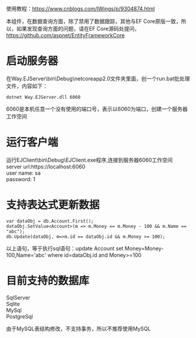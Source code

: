 ﻿使用教程：https://www.cnblogs.com/IWings/p/9304874.html  

本组件，在数据查询方面，除了禁用了数据跟踪，其他与EF Core原版一致，所以，如果发现查询方面的问题，请在EF Core源码处提问，https://github.com/aspnet/EntityFrameworkCore  


# 启动服务器

在Way.EJServer\bin\Debug\netcoreapp2.0文件夹里面，创一个run.bat批处理文件，内容如下：

```code
dotnet Way.EJServer.dll 6060
```

6060是本机任意一个没有使用的端口号，表示以6060为端口，创建一个服务器工作空间

# 运行客户端

运行EJClient\bin\Debug\EJClient.exe程序,连接到服务器6060工作空间  
server url:https://localhost:6060  
user name: sa  
password:  1  

# 支持表达式更新数据

```code
var dataObj = db.Account.First();
dataObj.SetValue<Account>(m => m.Money == m.Money - 100 && m.Name == "abc");
db.Update(dataObj, m=>m.id == dataObj.id && m.Money >= 100);
```
以上语句，等于执行sql语句：update Account set Money=Money-100,Name='abc' where id=dataObj.id and Money>=100

# 目前支持的数据库

SqlServer  
Sqlite  
MySql  
PostgreSql  

由于MySQL表结构修改，不支持事务，所以不推荐使用MySQL

